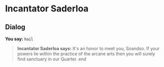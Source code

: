 # Incantator Saderloa


## Dialog

**You say:** `hail`



>**Incantator Saderloa says:** It's an honor to meet you, Soandso. If your powers lie within the practice of the arcane arts then you will surely find sanctuary in our Quarter.
end
